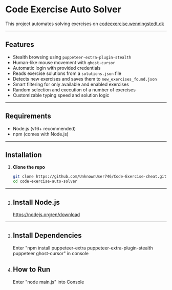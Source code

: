 # Code Exercise Auto Solver

This project automates solving exercises on [codeexercise.wenningstedt.dk](https://codeexercise.wenningstedt.dk) 

---

## Features

- Stealth browsing using `puppeteer-extra-plugin-stealth`
- Human-like mouse movement with `ghost-cursor`
- Automatic login with provided credentials
- Reads exercise solutions from a `solutions.json` file
- Detects new exercises and saves them to `new_exercises_found.json`
- Smart filtering for only available and enabled exercises
- Random selection and execution of a number of exercises
- Customizable typing speed and solution logic

---

## Requirements

- Node.js (v16+ recommended)
- npm (comes with Node.js)

---

## Installation 

1. **Clone the repo**
   ```bash
   git clone https://github.com/UnknownUser746/Code-Exercise-cheat.git
   cd code-exercise-auto-solver
---
2. ## Install Node.js
   https://nodejs.org/en/download
--- 
3. ## Install Dependencies
   Enter "npm install puppeteer-extra puppeteer-extra-plugin-stealth puppeteer ghost-cursor" in console
4. ## How to Run
   Enter "node main.js" into Console
